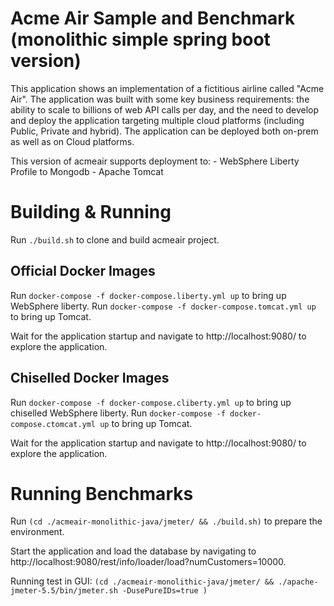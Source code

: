 # Acme Air Sample and Benchmark (monolithic simple spring boot version)

This application shows an implementation of a fictitious airline called "Acme Air".  The application was built with some key business requirements: the ability to scale to billions of web API calls per day, and the need to develop and deploy the application targeting multiple cloud platforms (including Public, Private and hybrid).  The application can be deployed both on-prem as well as on Cloud platforms.

This version of acmeair supports deployment to:
    - WebSphere Liberty Profile to Mongodb
    - Apache Tomcat

# Building & Running

Run `./build.sh` to clone and build acmeair project.

## Official Docker Images

Run `docker-compose -f docker-compose.liberty.yml up` to bring up WebSphere liberty.
Run `docker-compose -f docker-compose.tomcat.yml up` to bring up Tomcat.

Wait for the application startup and navigate to http://localhost:9080/ to explore the application.

## Chiselled Docker Images

Run `docker-compose -f docker-compose.cliberty.yml up` to bring up chiselled WebSphere liberty.
Run `docker-compose -f docker-compose.ctomcat.yml up` to bring up Tomcat.

Wait for the application startup and navigate to http://localhost:9080/ to explore the application.


# Running Benchmarks

Run `(cd ./acmeair-monolithic-java/jmeter/ && ./build.sh)` to prepare the environment.

Start the application and load the database by navigating to http://localhost:9080/rest/info/loader/load?numCustomers=10000.

Running test in GUI: `(cd ./acmeair-monolithic-java/jmeter/ && ./apache-jmeter-5.5/bin/jmeter.sh -DusePureIDs=true )`
